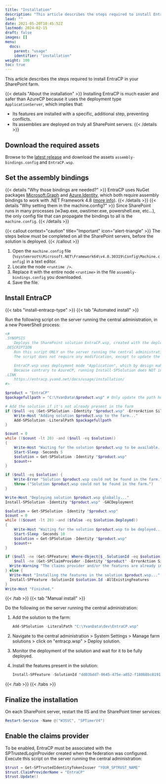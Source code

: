 ```yaml
---
title: "Installation"
description: "This article describes the steps required to install EntraCP in your SharePoint farm."
lead: ""
date: 2021-05-20T10:45:52Z
lastmod: 2024-02-15
draft: false
images: []
menu:
  docs:
    parent: "usage"
    identifier: "installation"
weight: 100
toc: true
---
```


This article describes the steps required to install EntraCP in your SharePoint farm.

{{< details "About the installation" >}}
Installing EntraCP is much easier and safer than AzureCP because it uses the deployment type `ApplicationServer`, which implies that:

- Its features are installed with a specific, additional step, preventing conflicts.
- Its assemblies are deployed on truly all SharePoint servers.
{{< /details >}}

## Download the required assets

Browse to the [latest release](https://github.com/Yvand/EntraCP/releases/) and download the assets `assembly-bindings.config` and `EntraCP.wsp`.

## Set the assembly bindings

{{< details "Why those bindings are needed?" >}}
EntraCP uses NuGet packages [Microsoft.Graph](https://www.nuget.org/packages/Microsoft.Graph/) and [Azure.Identity](https://www.nuget.org/packages/Azure.Identity), which both require assembly bindings to work with .NET Framework 4.8 ([more info](https://nickcraver.com/blog/2020/02/11/binding-redirects/)).
{{< /details >}}
{{< details "Why setting them in the machine.config?" >}}
Since SharePoint runs in many processes (w3wp.exe, owstimer.exe, powershell.exe, etc...), the only config file that can propagate the bindings to all is the `machine.config`.
{{< /details >}}

{{< callout context="caution" title="Important" icon="alert-triangle" >}} The steps below must be completed on all the SharePoint servers, before the solution is deployed. {{< /callout >}}

1. Open the `machine.config` file (`%systemroot%\Microsoft.NET\Framework64\v4.0.30319\Config\Machine.config`) in a text editor.
1. Locate the node `<runtime />`.
1. Replace it with the entire node `<runtime>` in the file `assembly-bindings.config` you downloaded.
1. Save the file.

## Install EntraCP

{{< tabs "install-entracp-type" >}}
{{< tab "Automated install" >}}

Run the following script on the server running the central administration, in a new PowerShell process:

```powershell {title="Automated installation script for EntraCP" lineNos=true}
<#
.SYNOPSIS
    Deploys the SharePoint solution EntraCP.wsp, created with the deployment mode "Application"
.DESCRIPTION
    Run this script ONLY on the server running the central administration, in a new PowerShell process.
    The script does not require any modification, except to update the path in $packagefullpath.

    EntraCP.wsp uses deployment mode "Application", which by design makes its deployment much more secure than AzureCP.
    Because contrary to AzureCP, running Install-SPSolution does NOT install the features in the farm, which prevents conflicts.
.LINK
    https://entracp.yvand.net/docs/usage/installation/
#>

$product = "EntraCP"
$packagefullpath = "C:\YvanData\$product.wsp" # Only update the path here

# Add the solution if it's not already present in the farm
if ($null -eq (Get-SPSolution -Identity "$product.wsp" -ErrorAction SilentlyContinue)) {
    Write-Host "Adding solution $product.wsp to the farm..."
    Add-SPSolution -LiteralPath $packagefullpath
}

$count = 0
while (($count -lt 20) -and ($null -eq $solution))
{
    Write-Host "Waiting for the solution $product.wsp to be available..."
    Start-Sleep -Seconds 5
    $solution = Get-SPSolution -Identity "$product.wsp"
    $count++
}

if ($null -eq $solution) {
    Write-Error "Solution $product.wsp could not be found in the farm."
    throw ("Solution $product.wsp could not be found in the farm.")
}

Write-Host "Deploying solution $product.wsp globally..."
Install-SPSolution -Identity "$product.wsp" -GACDeployment

$solution = Get-SPSolution -Identity "$product.wsp"
$count = 0
while (($count -lt 20) -and ($false -eq $solution.Deployed))
{
    Write-Host "Waiting for the solution $product.wsp to be deployed..."
    Start-Sleep -Seconds 10
    $solution = Get-SPSolution -Identity "$product.wsp"
    $count++
}

if ($null -ne (Get-SPFeature| Where-Object{$_.SolutionId -eq $solution.SolutionId}) -or
    $null -ne (Get-SPClaimProvider -Identity "$product" -ErrorAction SilentlyContinue)) {
  Write-Warning "The claims provider and/or the features are already installed, skip Install-SPFeature"
} else {
  Write-Host "Installing the features in the solution $product.wsp..."
  Install-SPFeature -SolutionId $solution.Id -AllExistingFeatures
}
Write-Host "Finished."
```

{{< /tab >}}
{{< tab "Manual install" >}}

Do the following on the server running the central administration:

1. Add the solution to the farm:

    ```powershell
    Add-SPSolution -LiteralPath "C:\YvanData\dev\EntraCP.wsp"
    ```

1. Navigate to the central administration > System Settings > Manage farm solutions > click on "entracp.wsp" > Deploy solution.
1. Monitor the deployment of the solution and wait for it to be fully deployed.
1. Install the features present in the solution:

    ```powershell
    Install-SPFeature -SolutionId "dd03bdd7-0645-475e-a852-f180b8bc8191" -AllExistingFeatures
    ```

{{< /tab >}}
{{< /tabs >}}

## Finalize the installation

On each SharePoint server, restart the IIS and the SharePoint timer services:

```powershell
Restart-Service -Name @("W3SVC", "SPTimerV4")
```

## Enable the claims provider

To be enabled, EntraCP must be associated with the SPTrustedLoginProvider created when the federation was configured.  
Execute this script on the server running the central administration:

```powershell
$trust = Get-SPTrustedIdentityTokenIssuer "YOUR_SPTRUST_NAME"
$trust.ClaimProviderName = "EntraCP"
$trust.Update()
```
